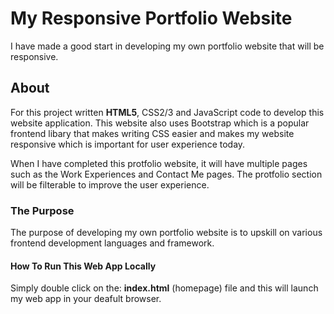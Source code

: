 # My Responsive Portfolio Website
I have made a good start in developing my own portfolio website that will be responsive.


## About
For this project written **HTML5**, CSS2/3 and JavaScript code to develop this website application. This website also uses Bootstrap which is a popular frontend libary that makes writing CSS easier and makes my website responsive which is important for user experience today.

When I have completed this protfolio website, it will have multiple pages such as the Work Experiences and Contact Me pages. The protfolio section will be filterable to improve the user experience.

### The Purpose
The purpose of developing my own portfolio website is to upskill on various frontend development languages and framework.
#### How To Run This Web App Locally
Simply double click on the: **index.html** (homepage) file and this will launch my web app in your deafult browser.

